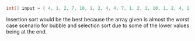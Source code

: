 ```java
int[] input = { 4, 1, 2, 7, 10, 1, 2, 4, 4, 7, 1, 2, 1, 10, 1, 2, 4, 1, 2, 7, 10, 1, 2};
```

Insertion sort would be the best because the array given is almost the worst case scenario for bubble and selection sort due to some of the lower values being at the end.